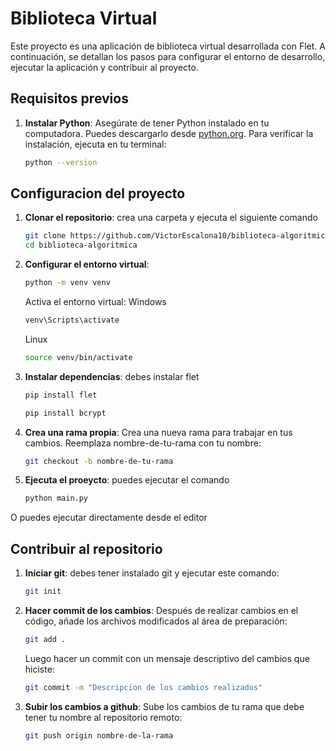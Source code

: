 # Biblioteca Virtual

Este proyecto es una aplicación de biblioteca virtual desarrollada con Flet. A continuación, se detallan los pasos para configurar el entorno de desarrollo, ejecutar la aplicación y contribuir al proyecto.

## Requisitos previos

1. **Instalar Python**: Asegúrate de tener Python instalado en tu computadora. Puedes descargarlo desde [python.org](https://www.python.org/). Para verificar la instalación, ejecuta en tu terminal:
   ```bash
   python --version

## Configuracion del proyecto

1. **Clonar el repositorio**: crea una carpeta y ejecuta el siguiente comando
    ```bash
    git clone https://github.com/VictorEscalona10/biblioteca-algoritmica.git
    cd biblioteca-algoritmica

2. **Configurar el entorno virtual**: 
    ```bash
    python -m venv venv
    ```

    Activa el entorno virtual:
    Windows
    ```bash
    venv\Scripts\activate
    ```

    Linux
    ```bash
    source venv/bin/activate
    ```
    

4. **Instalar dependencias**: debes instalar flet
    ```bash
    pip install flet
    ```
    ```bash
    pip install bcrypt
    

2. **Crea una rama propia**: Crea una nueva rama para trabajar en tus cambios. Reemplaza nombre-de-tu-rama con tu nombre:

    ```bash
    git checkout -b nombre-de-tu-rama
    

5. **Ejecuta el proeycto**: puedes ejecutar el comando
    ```bash
    python main.py

O puedes ejecutar directamente desde el editor


## Contribuir al repositorio
1. **Iniciar git**: debes tener instalado git y ejecutar este comando:
    ```bash
    git init 
    ```

2. **Hacer commit de los cambios**: Después de realizar cambios en el código, añade los archivos modificados al área de preparación:

    ```bash
    git add .
    ```

    Luego hacer un commit con un mensaje descriptivo del cambios que hiciste:

    ```bash
    git commit -m "Descripcion de los cambios realizados"
    ```

3. **Subir los cambios a github**: Sube los cambios de tu rama que debe tener tu nombre al repositorio remoto:

    ```bash
    git push origin nombre-de-la-rama 
    ```
